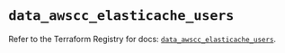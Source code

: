 # `data_awscc_elasticache_users`

Refer to the Terraform Registry for docs: [`data_awscc_elasticache_users`](https://registry.terraform.io/providers/hashicorp/awscc/0.70.0/docs/data-sources/elasticache_users).
